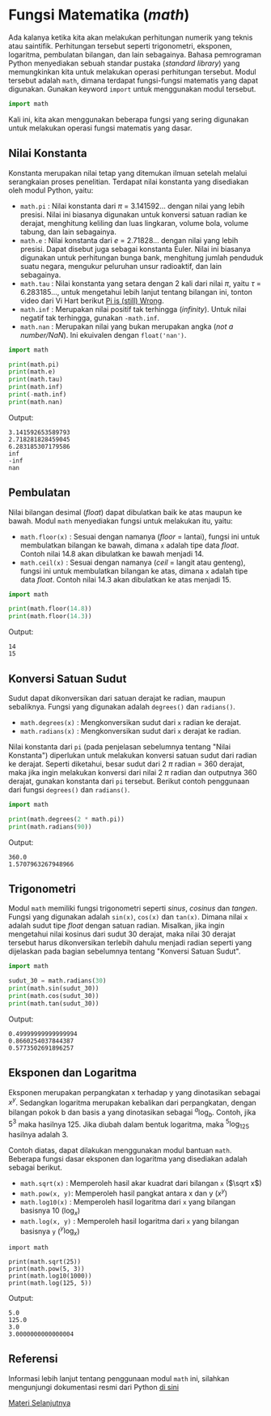 # Fungsi Matematika (_math_)

Ada kalanya ketika kita akan melakukan perhitungan numerik yang teknis atau saintifik. Perhitungan tersebut seperti trigonometri, eksponen, logaritma, pembulatan bilangan, dan lain sebagainya. Bahasa pemrograman Python menyediakan sebuah standar pustaka (_standard library_) yang memungkinkan kita untuk melakukan operasi perhitungan tersebut. Modul tersebut adalah `math`, dimana terdapat fungsi-fungsi matematis yang dapat digunakan. Gunakan keyword `import` untuk menggunakan modul tersebut.
```python
import math
```

Kali ini, kita akan menggunakan beberapa fungsi yang sering digunakan untuk melakukan operasi fungsi matematis yang dasar.

## Nilai Konstanta
Konstanta merupakan nilai tetap yang ditemukan ilmuan setelah melalui serangkaian proses penelitian. Terdapat nilai konstanta yang disediakan oleh modul Python, yaitu:
- `math.pi` : Nilai konstanta dari $\pi$ = 3.141592... dengan nilai yang lebih presisi. Nilai ini biasanya digunakan untuk konversi satuan radian ke derajat, menghitung keliling dan luas lingkaran, volume bola, volume tabung, dan lain sebagainya.
- `math.e` : Nilai konstanta dari _e_ = 2.71828... dengan nilai yang lebih presisi. Dapat disebut juga sebagai konstanta Euler. Nilai ini biasanya digunakan untuk perhitungan bunga bank, menghitung jumlah penduduk suatu negara, mengukur peluruhan unsur radioaktif, dan lain sebagainya.
- `math.tau` : Nilai konstanta yang setara dengan 2 kali dari nilai $\pi$, yaitu $\tau$ = 6.283185..., untuk mengetahui lebih lanjut tentang bilangan ini, tonton video dari Vi Hart berikut [Pi is (still) Wrong](https://www.youtube.com/watch?v=jG7vhMMXagQ).
- `math.inf` : Merupakan nilai positif tak terhingga (_infinity_). Untuk nilai negatif tak terhingga, gunakan `-math.inf`.
- `math.nan` : Merupakan nilai yang bukan merupakan angka (_not a number/NaN_). Ini ekuivalen dengan `float('nan')`.

```python
import math

print(math.pi)
print(math.e)
print(math.tau)
print(math.inf)
print(-math.inf)
print(math.nan)
```

Output:
```
3.141592653589793
2.718281828459045
6.283185307179586
inf
-inf
nan
```

## Pembulatan
Nilai bilangan desimal (_float_) dapat dibulatkan baik ke atas maupun ke bawah. Modul `math` menyediakan fungsi untuk melakukan itu, yaitu:
- `math.floor(x)` : Sesuai dengan namanya (_floor_ = lantai), fungsi ini untuk membulatkan bilangan ke bawah, dimana `x` adalah tipe data _float_. Contoh nilai 14.8 akan dibulatkan ke bawah menjadi 14.
- `math.ceil(x)` : Sesuai dengan namanya (_ceil_ = langit atau genteng), fungsi ini untuk membulatkan bilangan ke atas, dimana `x` adalah tipe data _float_. Contoh nilai 14.3 akan dibulatkan ke atas menjadi 15.

```python
import math

print(math.floor(14.8))
print(math.floor(14.3))
```

Output:
```
14
15
```

## Konversi Satuan Sudut
Sudut dapat dikonversikan dari satuan derajat ke radian, maupun sebaliknya. Fungsi yang digunakan adalah `degrees()` dan `radians()`.
- `math.degrees(x)` : Mengkonversikan sudut dari `x` radian ke derajat.
- `math.radians(x)` : Mengkonversikan sudut dari `x` derajat ke radian.

Nilai konstanta dari `pi` (pada penjelasan sebelumnya tentang "Nilai Konstanta") diperlukan untuk melakukan konversi satuan sudut dari radian ke derajat. Seperti diketahui, besar sudut dari 2 $\pi$ radian = 360 derajat, maka jika ingin melakukan konversi dari nilai 2 $\pi$ radian dan outputnya 360 derajat, gunakan konstanta dari `pi` tersebut. Berikut contoh penggunaan dari fungsi `degrees()` dan `radians()`.

```python
import math

print(math.degrees(2 * math.pi))
print(math.radians(90))
```

Output:
```
360.0
1.5707963267948966
```

## Trigonometri
Modul `math` memiliki fungsi trigonometri seperti _sinus_, _cosinus_ dan _tangen_. Fungsi yang digunakan adalah `sin(x)`, `cos(x)` dan `tan(x)`. Dimana nilai `x` adalah sudut tipe _float_ dengan satuan radian. Misalkan, jika ingin mengetahui nilai kosinus dari sudut 30 derajat, maka nilai 30 derajat tersebut harus dikonversikan terlebih dahulu menjadi radian seperti yang dijelaskan pada bagian sebelumnya tentang "Konversi Satuan Sudut".

```python
import math

sudut_30 = math.radians(30)
print(math.sin(sudut_30))
print(math.cos(sudut_30))
print(math.tan(sudut_30))
```

Output:
```
0.49999999999999994
0.8660254037844387
0.5773502691896257
```

## Eksponen dan Logaritma
Eksponen merupakan perpangkatan x terhadap y yang dinotasikan sebagai $x^y$. Sedangkan logaritma merupakan kebalikan dari perpangkatan, dengan bilangan pokok b dan basis a yang dinotasikan sebagai $^a\log_b$. Contoh, jika $5^3$ maka hasilnya 125. Jika diubah dalam bentuk logaritma, maka $^5\log_{125}$ hasilnya adalah 3.

Contoh diatas, dapat dilakukan menggunakan modul bantuan `math`. Beberapa fungsi dasar eksponen dan logaritma yang disediakan adalah sebagai berikut.
- `math.sqrt(x)` : Memperoleh hasil akar kuadrat dari bilangan `x` ($\sqrt x$)
- `math.pow(x, y)`: Memperoleh hasil pangkat antara x dan y ($x^y$)
- `math.log10(x)` : Memperoleh hasil logaritma dari `x` yang bilangan basisnya 10 ($\log_x$)
- `math.log(x, y)` : Memperoleh hasil logaritma dari `x` yang bilangan basisnya `y` ($^y\log_x$)

```python3
import math

print(math.sqrt(25))
print(math.pow(5, 3))
print(math.log10(1000))
print(math.log(125, 5))
```

Output:
```
5.0
125.0
3.0
3.0000000000000004
```

## Referensi
Informasi lebih lanjut tentang penggunaan modul `math` ini, silahkan mengunjungi dokumentasi resmi dari Python [di sini](https://docs.python.org/3.9/library/math.html)

[Materi Selanjutnya](../16_class)